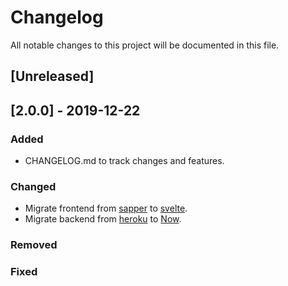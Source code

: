 # Changelog
All notable changes to this project will be documented in this file.

## [Unreleased]

## [2.0.0] - 2019-12-22
### Added
- CHANGELOG.md to track changes and features.

### Changed
- Migrate frontend from [sapper](https://sapper.svelte.dev/) to [svelte](https://svelte.dev/).
- Migrate backend from [heroku](https://heroku.com/) to [Now](http://now.sh/).

### Removed

### Fixed